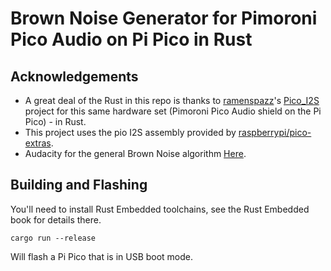 # Brown Noise Generator for Pimoroni Pico Audio on Pi Pico in Rust

## Acknowledgements

- A great deal of the Rust in this repo is thanks to [ramenspazz](https://github.com/ramenspazz)'s [Pico_I2S](https://github.com/ramenspazz/Pico_I2S) project for this same hardware set (Pimoroni Pico Audio shield on the Pi Pico) - in Rust.
- This project uses the pio I2S assembly provided by [raspberrypi/pico-extras](https://raw.githubusercontent.com/raspberrypi/pico-extras/master/src/rp2_common/pico_audio_i2s/audio_i2s.pio).
- Audacity for the general Brown Noise algorithm [Here](https://github.com/audacity/audacity/blob/236b188d6bba08ff902a7095c0425fd4a7e743de/src/effects/Noise.cpp).

## Building and Flashing

You'll need to install Rust Embedded toolchains, see the Rust Embedded book for details there.

```
cargo run --release
```

Will flash a Pi Pico that is in USB boot mode.

